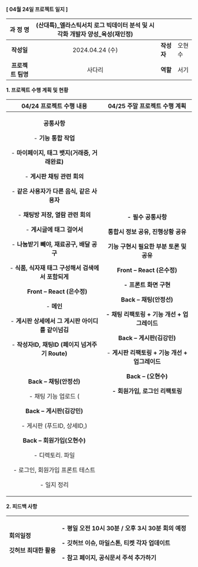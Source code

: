 ﻿**[ 04월 24일 프로젝트 일지 ]** 

|**과 정 명**|(산대특)\_엘라스틱서치 로그 빅데이터 분석 및 시각화 개발자 양성\_육성(재인정)|||
| :-: | :-: | :- | :- |
|**작성일**|2024\.04.24 (수)|**작성자**|오현수|
|**프로젝트 팀명**|사다리|**역할**|서기|

<a name="_heading=h.gjdgxs"></a>**1. 프로젝트 수행 계획 및 현황**

|**04/24 프로젝트 수행 내용**|**04/25 주말 프로젝트 수행 계획**|
| :-: | :-: |
|<p>**공통사항** </p><p>- **기능 통합 작업** </p><p>- **마이페이지, 태그 뱃지(거래중, 거래완료)**</p><p>- **게시판 채팅 관련 회의** </p><p>- **같은 사용자가 다른 음식, 같은 사용자** </p><p>- **채팅방 저장, 열람 관련 회의** </p><p>- **게시글에 태그 걸어서** </p><p>- **나눔받기 빼야, 재료공구, 배달 공구** </p><p>- **식품, 식자재  태그 구성해서 검색에서 포함되게**</p><p>&emsp;**Front – React (은수정)**</p><p>- **메인**</p><p>- **게시판 상세에서 그 게시판 아이디를 같이넘김**</p><p>- **작성자ID, 채팅ID (페이지 넘겨주기 Route)**</p><p>&emsp;</p><p>**Back – 채팅(안정선)** </p><p>- 채팅 기능 업로드 (</p><p></p><p>**Back – 게시판(김강민)**</p><p>- 게시판 (푸드ID, 상세ID,)  </p><p></p><p>**Back – 회원가입(오현수)**</p><p>- 디렉토리. 파일</p><p>- 로그인, 회원가입 프론트 테스트 </p><p>- 일지 정리 </p>|<p></p><p>**- 필수 공통사항** </p><p>**통합시 정보 공유, 진행상황 공유**</p><p>**기능 구현시 필요한 부분 토론 및 공유** </p><p></p><p>**Front – React (은수정)**</p><p>**- 프론트 화면 구현**</p><p></p><p>**Back – 채팅(안정선)** </p><p>**- 채팅 리팩토링 + 기능 개선 + 업그레이드**</p><p></p><p>**Back – 게시판(김강민)**</p><p>- **게시판  리팩토링 + 기능 개선 + 업그레이드**</p><p></p><p>**Back – (오현수)**</p><p>**- 회원가입, 로그인 리팩토링**</p>|

**2. 피드백 사항**

|<p>**회의일정**</p><p>**깃허브 최대한 활용**</p>|<p>**- 평일  오전 10시 30분 / 오후 3시 30분 회의 예정**</p><p>**- 깃허브 이슈, 마일스톤, 티켓 각자 업데이트** </p><p>**- 참고 페이지, 공식문서 주석 추가하기**</p>|
| :- | :- |

